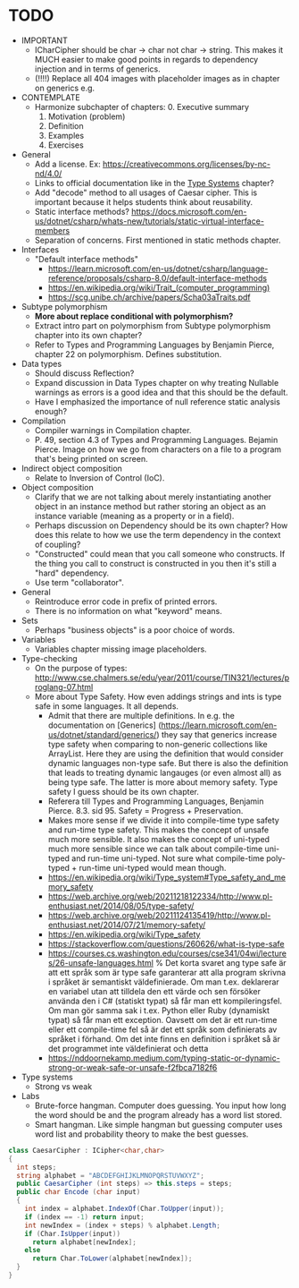 # TODO

- IMPORTANT
  - ICharCipher should be char -> char not char -> string. This makes it MUCH easier to make good points in regards to dependency injection and in terms of generics.
  - (!!!!) Replace all 404 images with placeholder images as in chapter on generics e.g.
- CONTEMPLATE
  - Harmonize subchapter of chapters:
    0. Executive summary
    1. Motivation (problem)
    2. Definition
    3. Examples
    4. Exercises
- General
  - Add a license. Ex: https://creativecommons.org/licenses/by-nc-nd/4.0/
  - Links to official documentation like in the [Type Systems](type-systems) chapter?
  - Add "decode" method to all usages of Caesar cipher. This is important because it helps students think about reusability.
  - Static interface methods? https://docs.microsoft.com/en-us/dotnet/csharp/whats-new/tutorials/static-virtual-interface-members
  - Separation of concerns. First mentioned in static methods chapter.
- Interfaces
  - "Default interface methods"
    - https://learn.microsoft.com/en-us/dotnet/csharp/language-reference/proposals/csharp-8.0/default-interface-methods
    - https://en.wikipedia.org/wiki/Trait_(computer_programming)
    - https://scg.unibe.ch/archive/papers/Scha03aTraits.pdf
- Subtype polymorphism
  - **More about replace conditional with polymorphism?**
  - Extract intro part on polymorphism from Subtype polymorphism chapter into its own chapter?
  - Refer to Types and Programming Languages by Benjamin Pierce, chapter 22 on polymorphism. Defines substitution.
- Data types
  - Should discuss Reflection?
  - Expand discussion in Data Types chapter on why treating Nullable warnings as errors is a good idea and that this should be the default.
  - Have I emphasized the importance of null reference static analysis enough?
- Compilation
  - Compiler warnings in Compilation chapter.
  - P. 49, section 4.3 of Types and Programming Languages. Bejamin Pierce. Image on how we go from characters on a file to a program that's being printed on screen.
- Indirect object composition
  - Relate to Inversion of Control (IoC).
- Object composition
  - Clarify that we are not talking about merely instantiating another object in an instance method but rather storing an object as an instance variable (meaning as a property or in a field).
  - Perhaps discussion on Dependency should be its own chapter? How does this relate to how we use the term dependency in the context of coupling?
  - "Constructed" could mean that you call someone who constructs. If the thing you call to construct is constructed in you then it's still a "hard" dependency.
  - Use term "collaborator".
- General
  - Reintroduce error code in prefix of printed errors.
  - There is no information on what "keyword" means.
- Sets
  - Perhaps "business objects" is a poor choice of words.
- Variables
  - Variables chapter missing image placeholders.
- Type-checking
  - On the purpose of types: http://www.cse.chalmers.se/edu/year/2011/course/TIN321/lectures/proglang-07.html
  - More about Type Safety. How even addings strings and ints is type safe in some languages. It all depends.
    - Admit that there are multiple definitions. In e.g. the documentation on [Generics] (https://learn.microsoft.com/en-us/dotnet/standard/generics/) they say that generics increase type safety when comparing to non-generic collections like ArrayList. Here they are using the definition that would consider dynamic languages non-type safe. But there is also the definition that leads to treating dynamic langauges (or even almost all) as being type safe. The latter is more about memory safety. Type safety I guess should be its own chapter.
    - Referera till Types and Programming Languages, Benjamin Pierce. 8.3. sid 95. Safety = Progress + Preservation.
    - Makes more sense if we divide it into compile-time type safety and run-time type safety. This makes the concept of unsafe much more sensible. It also makes the concept of uni-typed much more sensible since we can talk about compile-time uni-typed and run-time uni-typed. Not sure what compile-time poly-typed + run-time uni-typed would mean though.
    - https://en.wikipedia.org/wiki/Type_system#Type_safety_and_memory_safety
    - https://web.archive.org/web/20211218122334/http://www.pl-enthusiast.net/2014/08/05/type-safety/
    - https://web.archive.org/web/20211124135419/http://www.pl-enthusiast.net/2014/07/21/memory-safety/
    - https://en.wikipedia.org/wiki/Type_safety
    - https://stackoverflow.com/questions/260626/what-is-type-safe
    - https://courses.cs.washington.edu/courses/cse341/04wi/lectures/26-unsafe-languages.html
    % Det korta svaret ang type safe är att ett språk som är type safe garanterar att alla program skrivna i språket är semantiskt väldefinierade. Om man t.ex. deklarerar en variabel utan att tilldela den ett värde och sen försöker använda den i C# (statiskt typat) så får man ett kompileringsfel. Om man gör samma sak i t.ex. Python eller Ruby (dynamiskt typat) så får man ett exception. Oavsett om det är ett run-time eller ett compile-time fel så är det ett språk som definierats av språket i förhand. Om det inte finns en definition i språket så är det programmet inte väldefinierat och detta
    - https://nddoornekamp.medium.com/typing-static-or-dynamic-strong-or-weak-safe-or-unsafe-f2fbca7182f6
- Type systems
  - Strong vs weak
- Labs
  - Brute-force hangman. Computer does guessing. You input how long the word should be and the program already has a word list stored.
  - Smart hangman. Like simple hangman but guessing computer uses word list and probability theory to make the best guesses.

```csharp
class CaesarCipher : ICipher<char,char>
{
  int steps;
  string alphabet = "ABCDEFGHIJKLMNOPQRSTUVWXYZ";
  public CaesarCipher (int steps) => this.steps = steps;
  public char Encode (char input)
  {
    int index = alphabet.IndexOf(Char.ToUpper(input));
    if (index == -1) return input;
    int newIndex = (index + steps) % alphabet.Length;
    if (Char.IsUpper(input))
      return alphabet[newIndex];
    else
      return Char.ToLower(alphabet[newIndex]);
  }
}
```
